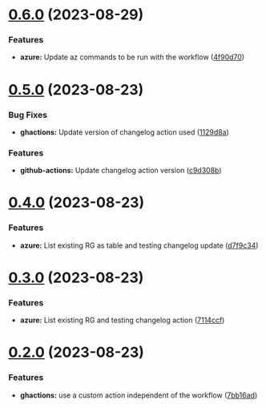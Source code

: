 # [0.6.0](https://github.com/pedrozea/demo-chls/compare/v0.5.0...v0.6.0) (2023-08-29)


### Features

* **azure:** Update az commands to be run with the workflow ([4f90d70](https://github.com/pedrozea/demo-chls/commit/4f90d70d95e6801078e603f3b7e8a8bbb45990cf))



# [0.5.0](https://github.com/pedrozea/demo-chls/compare/v0.4.0...v0.5.0) (2023-08-23)


### Bug Fixes

* **ghactions:** Update version of changelog action used ([1129d8a](https://github.com/pedrozea/demo-chls/commit/1129d8ae9aa876eb8a868f40cdee3db2c9f83449))


### Features

* **github-actions:** Update changelog action version ([c9d308b](https://github.com/pedrozea/demo-chls/commit/c9d308b851e921a4effde6c5808df95a35f994f4))



# [0.4.0](https://github.com/pedrozea/demo-chls/compare/v0.3.0...v0.4.0) (2023-08-23)


### Features

* **azure:** List existing RG as table and testing changelog update ([d7f9c34](https://github.com/pedrozea/demo-chls/commit/d7f9c34f58266bc2f6ce02fd62c4b3a7b3c8ff5a))



# [0.3.0](https://github.com/pedrozea/demo-chls/compare/v0.2.0...v0.3.0) (2023-08-23)


### Features

* **azure:** List existing RG and testing changelog action ([7114ccf](https://github.com/pedrozea/demo-chls/commit/7114ccf879f276a6ab087c2394196a01f1556bc6))



# [0.2.0](https://github.com/pedrozea/demo-chls/compare/v0.1.0...v0.2.0) (2023-08-23)


### Features

* **ghactions:** use a custom action independent of the workflow ([7bb16ad](https://github.com/pedrozea/demo-chls/commit/7bb16adf4b04a14ea0ef1d69742c2c8ba3e0d852))




